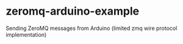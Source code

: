 zeromq-arduino-example
======================

Sending ZeroMQ messages from Arduino (limited zmq wire protocol implementation)
